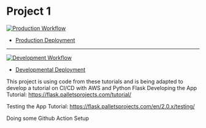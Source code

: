 # Project 1

[![Production Workflow](https://github.com/sagedemage/flaskbase/actions/workflows/prod.yml/badge.svg)](https://github.com/sagedemage/flaskbase/actions/workflows/prod.yml)
* [Production Deployment](https://sagedemage-prod.herokuapp.com/)

-----

[![Development Workflow](https://github.com/sagedemage/flaskbase/actions/workflows/dev.yml/badge.svg)](https://github.com/kaw393939/docker_flask/actions/workflows/dev.yml)

* [Developmental Deployment](https://sagedemage-dev.herokuapp.com/)

This project is using code from these tutorials and is being adapted to develop a tutorial on CI/CD with AWS
and Python Flask
Developing the App Tutorial:
https://flask.palletsprojects.com/tutorial/

Testing the App Tutorial:
https://flask.palletsprojects.com/en/2.0.x/testing/

Doing some Github Action Setup